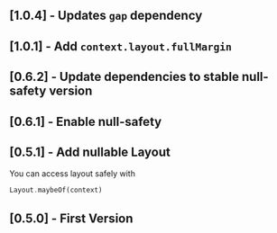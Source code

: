 ## [1.0.4] - Updates `gap` dependency

## [1.0.1] - Add `context.layout.fullMargin`

## [0.6.2] - Update dependencies to stable null-safety version

## [0.6.1] - Enable null-safety


## [0.5.1] - Add nullable Layout
You can access layout safely with
```dart
Layout.maybeOf(context)
```

## [0.5.0] - First Version
